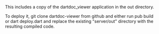 This includes a copy of the dartdoc_viewer application in the out directory.

To deploy it, git clone dartdoc-viewer from github and either run
   pub build
or
   dart deploy.dart
and replace the existing "server/out" directory with the resulting compiled code.

